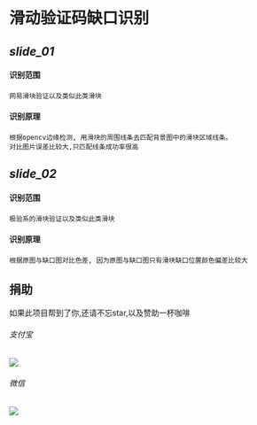 
# 滑动验证码缺口识别


##  **_slide_01_**

#### 识别范围
    网易滑块验证以及类似此类滑块

#### 识别原理
    根据opencv边缘检测, 用滑块的周围线条去匹配背景图中的滑块区域线条。
    对比图片误差比较大,只匹配线条成功率很高

##  **_slide_02_**

#### 识别范围
    极验系的滑块验证以及类似此类滑块

#### 识别原理
    根据原图与缺口图对比色差, 因为原图与缺口图只有滑块缺口位置颜色偏差比较大

## 捐助
如果此项目帮到了你,还请不忘star,以及赞助一杯咖啡  

###### 支付宝
<img src="https://img-blog.csdnimg.cn/20190830003644976.png">  

###### 微信
 <img src="https://img-blog.csdnimg.cn/20190830003658102.png">
